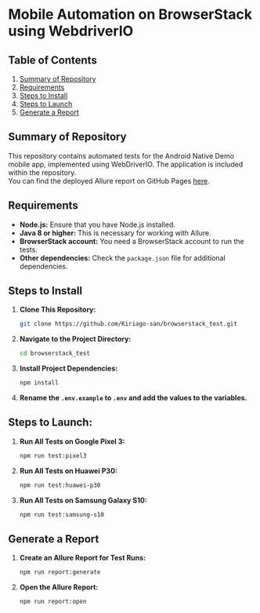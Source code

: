 # Mobile Automation on BrowserStack using WebdriverIO

## Table of Contents

1. [Summary of Repository](#summary-of-repo)
2. [Requirements](#requirements)
3. [Steps to Install](#steps-to-install)
4. [Steps to Launch](#steps-to-launch)
5. [Generate a Report](#create-a-report)

## Summary of Repository

This repository contains automated tests for the Android Native Demo mobile app, implemented using WebDriverIO. The application is included within the repository. <br>
You can find the deployed Allure report on GitHub Pages [here](https://kristinap8.github.io/browserstack-test/).

## Requirements

- **Node.js:** Ensure that you have Node.js installed.
- **Java 8 or higher:** This is necessary for working with Allure.
- **BrowserStack account:** You need a BrowserStack account to run the tests.
- **Other dependencies:** Check the `package.json` file for additional dependencies.

## Steps to Install

1. **Clone This Repository:**

    ```bash
    git clone https://github.com/Kiriago-san/browserstack_test.git
    ```

2. **Navigate to the Project Directory:**

    ```bash
    cd browserstack_test
    ```

3. **Install Project Dependencies:**

    ```bash
    npm install
    ```

4. **Rename the `.env.example` to `.env` and add the values to the variables.**

## Steps to Launch:

1. **Run All Tests on Google Pixel 3:**

    ```bash
    npm run test:pixel3
    ```

2. **Run All Tests on Huawei P30:**

    ```bash
    npm run test:huawei-p30
    ```

3. **Run All Tests on Samsung Galaxy S10:**

    ```bash
    npm run test:samsung-s10
    ```

## Generate a Report

1. **Create an Allure Report for Test Runs:**

    ```bash
    npm run report:generate
    ```

2. **Open the Allure Report:**

    ```bash
    npm run report:open
    ```

